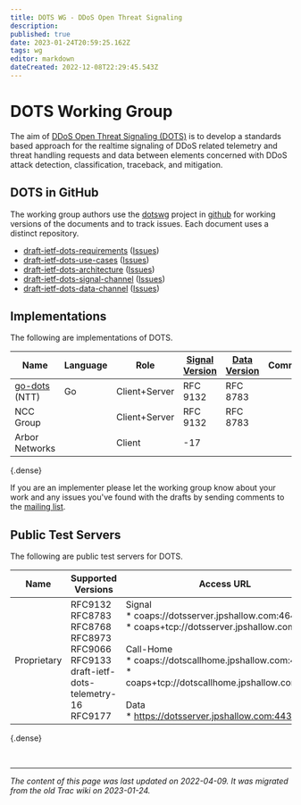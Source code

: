 ```yaml
---
title: DOTS WG - DDoS Open Threat Signaling
description: 
published: true
date: 2023-01-24T20:59:25.162Z
tags: wg
editor: markdown
dateCreated: 2022-12-08T22:29:45.543Z
---
```


# DOTS Working Group

The aim of [DDoS Open Threat Signaling (DOTS)](https://datatracker.ietf.org/wg/dots/about/) is to develop a standards based approach for the realtime signaling of DDoS related telemetry and threat handling requests and data between elements concerned with DDoS attack detection, classification, traceback, and mitigation.

## DOTS in GitHub 
The working group authors use the [dotswg](https://github.com/dotswg/) project in [github](https://github.com/ ) for working versions of the documents and to track issues.  Each document uses a distinct repository.

* [draft-ietf-dots-requirements](https://github.com/dotswg/dots-requirements) ([Issues](https://github.com/dotswg/dots-requirements/issues))
* [draft-ietf-dots-use-cases](https://github.com/dotswg/dots-use-cases) ([Issues](https://github.com/dotswg/dots-use-cases/issues))
* [draft-ietf-dots-architecture](https://github.com/dotswg/dots-architecture) ([Issues](https://github.com/dotswg/dots-architecture/issues))
* [draft-ietf-dots-signal-channel](https://github.com/dotswg/dots-signal-channel) ([Issues](https://github.com/dotswg/dots-signal-channel/issues))
* [draft-ietf-dots-data-channel](https://github.com/dotswg/dots-data-channel) ([Issues](https://github.com/dotswg/dots-data-channel/issues))

## Implementations 

The following are implementations of DOTS.

| **Name** | **Language** | **Role** | [Signal Version](https://datatracker.ietf.org/doc/draft-ietf-dots-signal-channel/) | [Data Version](https://datatracker.ietf.org/doc/draft-ietf-dots-data-channel/) | **Comments/Features/Limitations** |  
| --- | --- | --- | --- | --- | --- |
| [go-dots](https://github.com/nttdots/go-dots) (NTT) |  Go  |  Client+Server  |  RFC 9132  |  RFC 8783  | |
| NCC Group | | Client+Server |  RFC 9132  |  RFC 8783  | |
| Arbor Networks | | Client |  -17  |  | |
{.dense}

If you are an implementer please let the working group know about your work and any issues you've found with the drafts by sending comments to the [mailing list](https://www.ietf.org/mailman/listinfo/dots ).

## Public Test Servers  
The following are public test servers for DOTS.

| **Name** | **Supported Versions** | **Access URL** | **Comments/Features/Limitations **|  
| --- | --- | --- | --- |
| Proprietary|  RFC9132 <br /> RFC8783 <br /> RFC8768 <br /> RFC8973 <br /> RFC9066 <br /> RFC9133 <br /> draft-ietf-dots-telemetry-16 <br /> RFC9177 | Signal <br /> * coaps://dotsserver.jpshallow.com:4646 <br /> * coaps+tcp://dotsserver.jpshallow.com:4646 <br /><br /> Call-Home <br /> * coaps://dotscallhome.jpshallow.com:4647 <br /> * coaps+tcp://dotscallhome.jpshallow.com:4647 <br /> <br /> Data <br /> * https://dotsserver.jpshallow.com:443 | PKI support: Use Client and CA Certificates from [Certificates](https://github.com/nttdots/go-dots/tree/master/certs) for access <br /> Mitigation requests for 1.1.1.69, 1.1.1.71, and 1.1.2.0/24 supported |
{.dense}

&nbsp;
&nbsp;
&nbsp;

---

*The content of this page was last updated on 2022-04-09. It was migrated from the old Trac wiki on 2023-01-24.*
